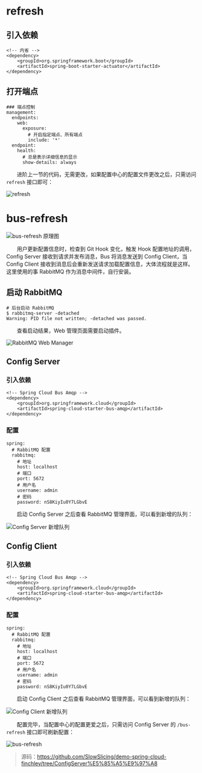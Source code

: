# refresh

## 引入依赖

```
<!-- 内省 -->
<dependency>
    <groupId>org.springframework.boot</groupId>
    <artifactId>spring-boot-starter-actuator</artifactId>
</dependency>
```

## 打开端点

```
### 端点控制
management:
  endpoints:
    web:
      exposure:
        # 开启指定端点、所有端点
        include: '*'
  endpoint:
    health:
      # 总是表示详细信息的显示
      show-details: always
```

　　进阶上一节的代码，无需更改，如果配置中心的配置文件更改之后，只需访问 `refresh` 接口即可：

![refresh](http://img.lynchj.com/5ab337de92ec4f49976fba81389f0b47.gif)

# bus-refresh

![bus-refresh 原理图](http://img.lynchj.com/21fe4c99042a4ccf8dbe19a25718ad49.png)

　　用户更新配置信息时，检查到 Git Hook 变化，触发 Hook 配置地址的调用，Config Server 接收到请求并发布消息，Bus 将消息发送到 Config Client，当 Config Client 接收到消息后会重新发送请求加载配置信息，大体流程就是这样。这里使用的事 RabbitMQ 作为消息中间件，自行安装。

## 启动 RabbitMQ

```
# 后台启动 RabbitMQ
$ rabbitmq-server -detached
Warning: PID file not written; -detached was passed.
```

　　查看启动结果，Web 管理页面需要启动插件。

![RabbitMQ Web Manager](http://img.lynchj.com/93e7f42625c748709fdea95adc610698.png)

## Config Server 

### 引入依赖

```
<!-- Spring Cloud Bus Amqp -->
<dependency>
	<groupId>org.springframework.cloud</groupId>
	<artifactId>spring-cloud-starter-bus-amqp</artifactId>
</dependency>
```

### 配置

```
spring:
  # RabbitMQ 配置
  rabbitmq:
    # 地址
    host: localhost
    # 端口
    port: 5672
    # 用户名
    username: admin
    # 密码
    password: nS8KiyIu0Y7LGbvE
```

　　启动 Config Server 之后查看 RabbitMQ 管理界面，可以看到新增的队列：

![Config Server 新增队列](http://img.lynchj.com/7dbc452a0629490797c64a49c1b7490d.png)

## Config Client


### 引入依赖

```
<!-- Spring Cloud Bus Amqp -->
<dependency>
	<groupId>org.springframework.cloud</groupId>
	<artifactId>spring-cloud-starter-bus-amqp</artifactId>
</dependency>
```

### 配置

```
spring:
  # RabbitMQ 配置
  rabbitmq:
    # 地址
    host: localhost
    # 端口
    port: 5672
    # 用户名
    username: admin
    # 密码
    password: nS8KiyIu0Y7LGbvE
```

　　启动 Config Client 之后查看 RabbitMQ 管理界面，可以看到新增的队列：

![Config Client 新增队列](http://img.lynchj.com/7829909661b34109a08d3d5481aaf215.png)

　　配置完毕，当配置中心的配置更爱之后，只需访问 Config Server 的 `/bus-refresh` 接口即可刷新配置：

![bus-refresh](http://img.lynchj.com/04161e448ad045cebb908715a1cc0b4e.gif)

> 源码：https://github.com/SlowSlicing/demo-spring-cloud-finchley/tree/ConfigServer%E5%85%A5%E9%97%A8
